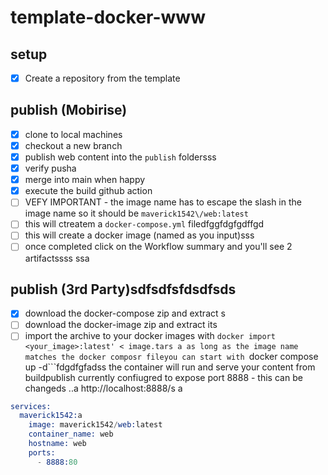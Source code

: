 # template-docker-www

## setup
- [X] Create a repository from the template

## publish (Mobirise)
- [X] clone to local machines
- [X] checkout a new branch
- [X] publish web content into the ```publish``` foldersss
- [x] verify pusha
- [X] merge into main when happy
- [X] execute the build github action
- [ ]   VEFY IMPORTANT - the image name has to escape the slash in the image name so it should be ```maverick1542\/web:latest```
- [ ] this will ctreatem a ```docker-compose.yml``` filedfggfdgfgdffgd
- [ ] this will create a docker image (named as you input)sss
- [ ] once completed click on the Workflow summary and you'll see 2 artifactssss
ssa
## publish (3rd Party)sdfsdfsfdsdfsds
- [X] download the docker-compose zip and extract s
- [ ] download the docker-image zip and extract its
- [ ] import the archive to your docker images with ```docker import <your_image>:latest' < image.tars
a
as long as the image name matches the docker composr fileyou can start with ```docker compose up -d```fdgdfgfadss
the container will run and serve your content from buildpublish
currently confiugred to expose port 8888 - this can be changeds
..a
http://localhost:8888/s
a
```s
services:
  maverick1542:a
    image: maverick1542/web:latest
    container_name: web
    hostname: web
    ports:
      - 8888:80
```

